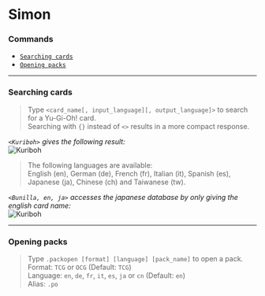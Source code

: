 # **Simon**

### Commands
* [```Searching cards```](#searching-cards)
* [```Opening packs```](#opening-packs)

---

### **Searching cards**

>Type `<card_name[, input_language][, output_language]>` to search for a Yu-Gi-Oh! card.  
Searching with `{}` instead of `<>` results in a more compact response.

*`<Kuriboh>` gives the following result:*  
![Kuriboh](http://image.prntscr.com/image/72822c5ccc7c452e939ca83d5627f431.png)

>The following languages are available:  
English (en), German (de), French (fr), Italian (it), Spanish (es), Japanese (ja), Chinese (ch) and Taiwanese (tw).  

*`<Bunilla, en, ja>` accesses the japanese database by only giving the english card name:*  
![Kuriboh](http://image.prntscr.com/image/43b3519b8db24684a14c25092d74bf4d.png)

---

### **Opening packs**

>Type `.packopen [format] [language] [pack_name]` to open a pack.  
Format: `TCG` or `OCG` (Default: `TCG`)  
Language: `en`, `de`, `fr`, `it`, `es`, `ja` or `cn` (Default: `en`)  
Alias: `.po`  

